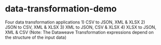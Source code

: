 # data-transformation-demo
Four data transformation applications 1) CSV to  JSON, XML &amp; XLSX  2) JSON to  CSV, XML &amp; XLSX 3) XML to  JSON, CSV &amp; XLSX 4) XLSX to  JSON, XML &amp; CSV  (Note: The Dataweave Transformation expressions depend on the structure of the input data)
